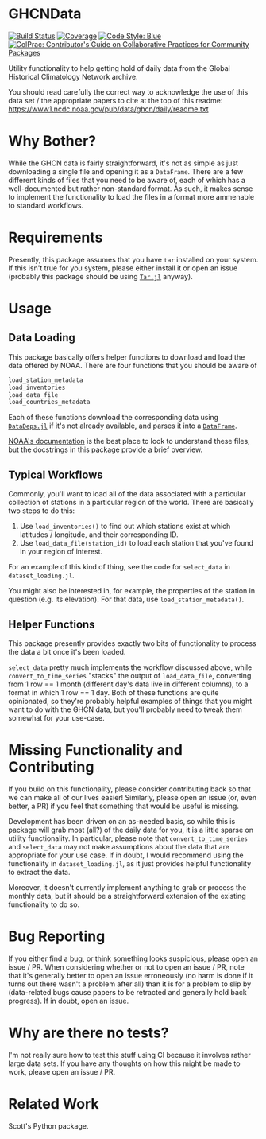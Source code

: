 # GHCNData

[![Build Status](https://github.com/willtebbutt/GHCNData.jl/workflows/CI/badge.svg)](https://github.com/willtebbutt/GHCNData.jl/actions)
[![Coverage](https://codecov.io/gh/willtebbutt/GHCNData.jl/branch/master/graph/badge.svg)](https://codecov.io/gh/willtebbutt/GHCNData.jl)
[![Code Style: Blue](https://img.shields.io/badge/code%20style-blue-4495d1.svg)](https://github.com/invenia/BlueStyle)
[![ColPrac: Contributor's Guide on Collaborative Practices for Community Packages](https://img.shields.io/badge/ColPrac-Contributor's%20Guide-blueviolet)](https://github.com/SciML/ColPrac)

Utility functionality to help getting hold of daily data from the Global Historical Climatology Network archive.

You should read carefully the correct way to acknowledge the use of this data set / the
appropriate papers to cite at the top of this readme:
https://www1.ncdc.noaa.gov/pub/data/ghcn/daily/readme.txt



# Why Bother?

While the GHCN data is fairly straightforward, it's not as simple as just downloading a single file and opening it as a `DataFrame`.
There are a few different kinds of files that you need to be aware of, each of which has a well-documented but rather non-standard format.
As such, it makes sense to implement the functionality to load the files in a format more ammenable to standard workflows.



# Requirements

Presently, this package assumes that you have `tar` installed on your system.
If this isn't true for you system, please either install it or open an issue (probably this package should be using [`Tar.jl`](https://github.com/JuliaIO/Tar.jl) anyway).



# Usage

## Data Loading

This package basically offers helper functions to download and load the data offered by NOAA. There are four functions that you should be aware of
```julia
load_station_metadata
load_inventories
load_data_file
load_countries_metadata
```
Each of these functions download the corresponding data using [`DataDeps.jl`](https://github.com/oxinabox/DataDeps.jl) if it's not already available, and parses it into a [`DataFrame`](https://github.com/JuliaData/DataFrames.jl).

[NOAA's documentation](https://www1.ncdc.noaa.gov/pub/data/ghcn/daily/readme.txt) is the best place to look to understand these files, but the docstrings in this package provide a brief overview.

## Typical Workflows

Commonly, you'll want to load all of the data associated with a particular collection of stations in a particular region of the world. There are basically two steps to do this:

1. Use `load_inventories()` to find out which stations exist at which latitudes / longitude, and their corresponding ID.
2. Use `load_data_file(station_id)` to load each station that you've found in your region of interest.

For an example of this kind of thing, see the code for `select_data` in `dataset_loading.jl`.

You might also be interested in, for example, the properties of the station in question (e.g. its elevation). For that data, use `load_station_metadata()`.

## Helper Functions

This package presently provides exactly two bits of functionality to process the data a bit once it's been loaded.

`select_data` pretty much implements the workflow discussed above, while `convert_to_time_series` "stacks" the output of `load_data_file`, converting from 1 row == 1 month (different day's data live in different columns), to a format in which 1 row == 1 day. Both of these functions are quite opinionated, so they're probably helpful examples of things that you might want to do with the GHCN data, but you'll probably need to tweak them somewhat for your use-case.



# Missing Functionality and Contributing

If you build on this functionality, please consider contributing back so that we can make all of our lives easier! Similarly, please open an issue (or, even better, a PR) if you feel that something that would be useful is missing.

Development has been driven on an as-needed basis, so while this is package will grab most (all?) of the daily data for you, it is a little sparse on utility functionality.
In particular, please note that `convert_to_time_series` and `select_data` may not make assumptions about the data that are appropriate for your use case. If in doubt, I would recommend using the functionality in `dataset_loading.jl`, as it just provides helpful functionality to extract the data.

Moreover, it doesn't currently implement anything to grab or process the monthly data, but it should be a straightforward extension of the existing functionality to do so.



# Bug Reporting

If you either find a bug, or think something looks suspicious, please open an issue / PR. When considering whether or not to open an issue / PR, note that it's generally better to open an issue erroneously (no harm is done if it turns out there wasn't a problem after all) than it is for a problem to slip by (data-related bugs cause papers to be retracted and generally hold back progress). If in doubt, open an issue.




# Why are there no tests?

I'm not really sure how to test this stuff using CI because it involves rather large data sets.
If you have any thoughts on how this might be made to work, please open an issue / PR.



# Related Work

Scott's Python package.
